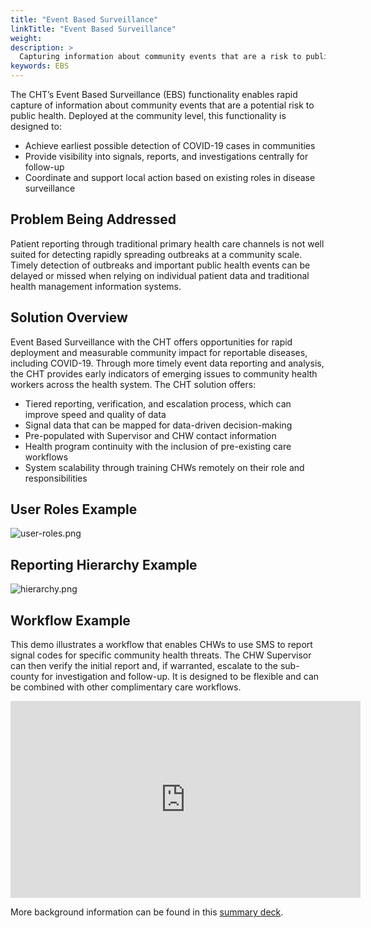 ```yaml
---
title: "Event Based Surveillance"
linkTitle: "Event Based Surveillance"
weight: 
description: >
  Capturing information about community events that are a risk to public health
keywords: EBS 
---
```


The CHT’s Event Based Surveillance (EBS) functionality enables rapid capture of information about community events that are a potential risk to public health. Deployed at the community level, this functionality is designed to: 

* Achieve earliest possible detection of COVID-19 cases in communities
* Provide visibility into signals, reports, and investigations centrally for follow-up
* Coordinate and support local action based on existing roles in disease surveillance

## Problem Being Addressed

Patient reporting through traditional primary health care channels is not well suited for detecting rapidly spreading outbreaks at a community scale. Timely detection of outbreaks and important public health events can be delayed or missed when relying on individual patient data and traditional health management information systems. 

## Solution Overview

Event Based Surveillance with the CHT offers opportunities for rapid deployment and measurable community impact for reportable diseases, including COVID-19. Through more timely event data reporting and analysis, the CHT provides early indicators of emerging issues to community health workers across the health system. The CHT solution offers:

* Tiered reporting, verification, and escalation process, which can improve speed and quality of data
* Signal data that can be mapped for data-driven decision-making
* Pre-populated with Supervisor and CHW contact information
* Health program continuity with the inclusion of pre-existing care workflows
* System scalability through training CHWs remotely on their role and responsibilities

## User Roles Example

![user-roles.png](user-roles.png)

## Reporting Hierarchy Example

![hierarchy.png](hierarchy.png)

## Workflow Example

This demo illustrates a workflow that enables CHWs to use SMS to report signal codes for specific community health threats. The CHW Supervisor can then verify the initial report and, if warranted, escalate to the sub-county for investigation and follow-up. It is designed to be flexible and can be combined with other complimentary care workflows.

<iframe width="560" height="315" src="https://www.youtube.com/embed/5uIEs4DQLRA" frameborder="0" allow="accelerometer; autoplay; encrypted-media; gyroscope; picture-in-picture" allowfullscreen></iframe>

More background information can be found in this [summary deck](https://docs.google.com/presentation/d/1BvYA0c8vHlXdGiL1Ne9cbWM4rGaarUGz9SfckP3NWG4).
